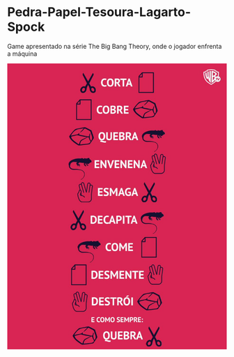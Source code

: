 # Pedra-Papel-Tesoura-Lagarto-Spock
 Game apresentado na série The Big Bang Theory, onde o jogador enfrenta a máquina

 <img src="/imgs/como-jogar.jpg" alt="como-jogar"/>
